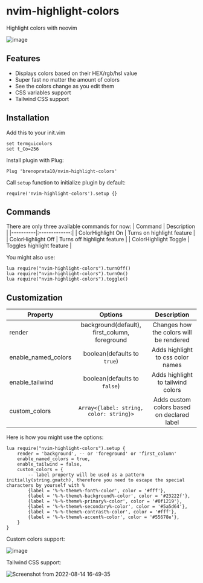 # nvim-highlight-colors
Highlight colors with neovim

![image](https://user-images.githubusercontent.com/26099427/179988116-ff24d0a7-084d-403f-bca8-63dd7bb08fed.png)

## Features
- Displays colors based on their HEX/rgb/hsl value
- Super fast no matter the amount of colors
- See the colors change as you edit them
- CSS variables support
- Tailwind CSS support

## Installation
Add this to your init.vim
```
set termguicolors
set t_Co=256
```

Install plugin with Plug:
```
Plug 'brenoprata10/nvim-highlight-colors'
```

Call `setup` function to initialize plugin by default:
```
require('nvim-highlight-colors').setup {}
```

## Commands
There are only three available commands for now:
| Command   |      Description      |
|----------|:-------------:|
| ColorHighlight On |  Turns on highlight feature |
| ColorHighlight Off |  Turns off highlight feature   |
| ColorHighlight Toggle |  Toggles highlight feature   |

You might also use:
```
lua require("nvim-highlight-colors").turnOff()
lua require("nvim-highlight-colors").turnOn()
lua require("nvim-highlight-colors").toggle()
```

## Customization
| Property |      Options      | Description
|----------|:-------------:|:----------:|
| render |  background(default), first_column, foreground | Changes how the colors will be rendered |
| enable_named_colors |  boolean(defaults to `true`) | Adds highlight to css color names |
| enable_tailwind |  boolean(defaults to `false`) | Adds highlight to tailwind colors |
| custom_colors | `Array<{label: string, color: string}>` | Adds custom colors based on declared label |

Here is how you might use the options:
```
lua require("nvim-highlight-colors").setup {
	render = 'background', -- or 'foreground' or 'first_column'
	enable_named_colors = true,
	enable_tailwind = false,
	custom_colors = {
		-- label property will be used as a pattern initially(string.gmatch), therefore you need to escape the special characters by yourself with % 
		{label = '%-%-theme%-font%-color', color = '#fff'},
		{label = '%-%-theme%-background%-color', color = '#23222f'},
		{label = '%-%-theme%-primary%-color', color = '#0f1219'},
		{label = '%-%-theme%-secondary%-color', color = '#5a5d64'},
		{label = '%-%-theme%-contrast%-color', color = '#fff'},
		{label = '%-%-theme%-accent%-color', color = '#55678e'},
	}
}
```
Custom colors support:

![image](https://user-images.githubusercontent.com/26099427/227793884-ebabe163-0e19-4be6-8bf6-e4a904de5e6d.png)

Tailwind CSS support:

![Screenshot from 2022-08-14 16-49-35](https://user-images.githubusercontent.com/26099427/184542562-855fcdd4-c08d-4805-b756-8cbbf442382f.png)
